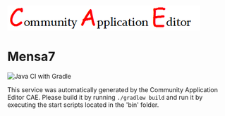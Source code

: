![CAE](https://github.com/GHProjectsTest/microservice-353/blob/master/img/logo.png)  

Mensa7
===================
![Java CI with Gradle](https://github.com/GHProjectsTest/microservice-353/workflows/Java%20CI%20with%20Gradle/badge.svg?branch=master)

This service was automatically generated by the Community Application Editor CAE. Please build it by running `./gradlew build` and run it by executing the start scripts located in the 'bin' folder.
